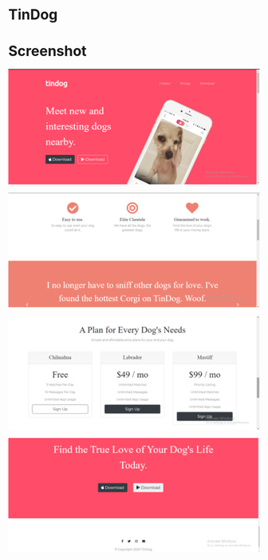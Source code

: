 # TinDog

<h1>Screenshot </h1>

![image](Screenshot/top-part.png)

![image](Screenshot/middle-part.png)

![image](Screenshot/middle.png)

![image](Screenshot/footer.png)
